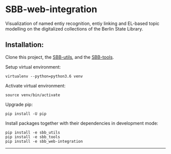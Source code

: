# SBB-web-integration


Visualization of named entiy recognition, entiy linking and EL-based topic modelling
on the digitalized collections of the Berlin State Library.


## Installation:

Clone this project, the [SBB-utils](https://github.com/qurator-spk/sbb_utils),
and the [SBB-tools](https://github.com/qurator-spk/sbb_tools).

Setup virtual environment:
```
virtualenv --python=python3.6 venv
```

Activate virtual environment:
```
source venv/bin/activate
```

Upgrade pip:
```
pip install -U pip
```

Install packages together with their dependencies in development mode:
```
pip install -e sbb_utils
pip install -e sbb_tools
pip install -e sbb_web-integration
```

***